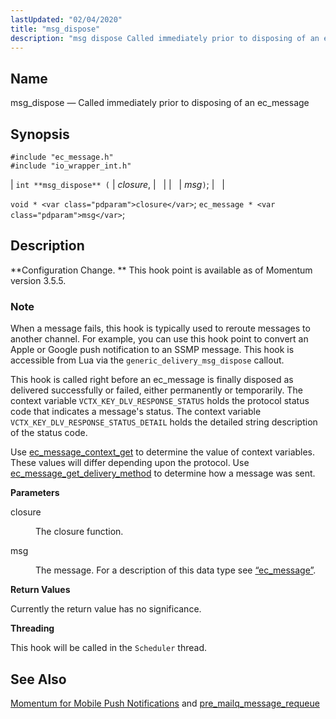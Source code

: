 ```yaml
---
lastUpdated: "02/04/2020"
title: "msg_dispose"
description: "msg dispose Called immediately prior to disposing of an ec message int msg dispose closure msg void closure ec message msg Configuration Change This hook point is available as of Momentum version 3 5 5 When a message fails this hook is typically used to reroute messages to another channel..."
---
```


<a name="hooks.generic_delivery.msg_dispose"></a> 
## Name

msg_dispose — Called immediately prior to disposing of an ec_message

## Synopsis

```
#include "ec_message.h"
#include "io_wrapper_int.h"
```

| `int **msg_dispose** (` | <var class="pdparam">closure</var>, |   |
|   | <var class="pdparam">msg</var>`)`; |   |

`void * <var class="pdparam">closure</var>`;
`ec_message * <var class="pdparam">msg</var>`;<a name="idp29798144"></a> 
## Description

**Configuration Change. ** This hook point is available as of Momentum version 3.5.5.

### Note

When a message fails, this hook is typically used to reroute messages to another channel. For example, you can use this hook point to convert an Apple or Google push notification to an SSMP message. This hook is accessible from Lua via the `generic_delivery_msg_dispose` callout.

This hook is called right before an ec_message is finally disposed as delivered successfully or failed, either permanently or temporarily. The context variable `VCTX_KEY_DLV_RESPONSE_STATUS` holds the protocol status code that indicates a message's status. The context variable `VCTX_KEY_DLV_RESPONSE_STATUS_DETAIL` holds the detailed string description of the status code.

Use [ec_message_context_get](/momentum/3/3-api/apis-ec-message-context-get) to determine the value of context variables. These values will differ depending upon the protocol. Use [ec_message_get_delivery_method](/momentum/3/3-api/apis-ec-message-get-delivery-method) to determine how a message was sent.

**<a name="idp29805520"></a> Parameters**

<dl class="variablelist">

<dt>closure</dt>

<dd>

The closure function.

</dd>

<dt>msg</dt>

<dd>

The message. For a description of this data type see [“ec_message”](/momentum/3/3-api/structs-ec-message).

</dd>

</dl>

**<a name="idp29810608"></a> Return Values**

Currently the return value has no significance.

**<a name="idp29811552"></a> Threading**

This hook will be called in the `Scheduler` thread.

<a name="idp29813072"></a> 
## See Also

[Momentum for Mobile Push Notifications](/momentum/3/3-push) and [pre_mailq_message_requeue](/momentum/3/3-api/hooks-core-pre-mailq-message-requeue)